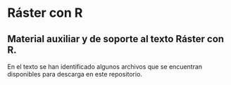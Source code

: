 # Ráster con R

## Material auxiliar y de soporte al texto Ráster con R.

En el texto se han identificado algunos archivos que se encuentran disponibles para descarga en este repositorio. 
